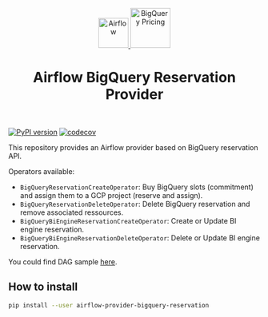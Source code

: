 <p align="center">
  <a href="https://www.airflow.apache.org">
    <img alt="Airflow" src="https://cwiki.apache.org/confluence/download/attachments/145723561/airflow_transparent.png?api=v2" width="60" />
  </a>
  <a href="https://cloud.google.com/bigquery/docs">
    <img alt="BigQuery Pricing" src="https://storage.googleapis.com/data-fullstack-utils-public/logo_bq_pricing_bg.png" width="80" />
  </a>
</p>
<h1 align="center">
  Airflow BigQuery Reservation Provider
</h1>
<br/>

[![PyPI version](https://badge.fury.io/py/airflow-provider-bigquery-reservation.svg)](https://badge.fury.io/py/airflow-provider-bigquery-reservation)
[![codecov](https://codecov.io/gh/PierreC1024/airflow-provider-bigquery-reservation/branch/main/graph/badge.svg?token=VQ18VBAGNO)](https://codecov.io/gh/PierreC1024/airflow-provider-bigquery-reservation)

This repository provides an Airflow provider based on BigQuery reservation API.

Operators available:
* `BigQueryReservationCreateOperator`: Buy BigQuery slots (commitment) and assign them to a GCP project (reserve and assign).
* `BigQueryReservationDeleteOperator`: Delete BigQuery reservation and remove associated ressources.
* `BigQueryBiEngineReservationCreateOperator`: Create or Update BI engine reservation.
* `BigQueryBiEngineReservationDeleteOperator`: Delete or Update BI engine reservation.

You could find DAG sample [here](https://github.com/PierreC1024/airflow-provider-bigquery-reservation/tree/main/airflow_provider_bigquery_reservation/example_dags).

## How to install

```bash
pip install --user airflow-provider-bigquery-reservation
```

